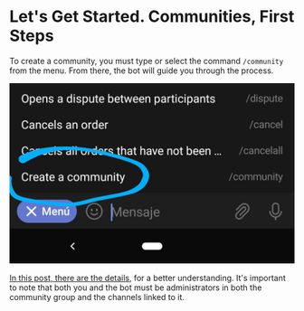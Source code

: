# Let's Get Started. Communities, First Steps

To create a community, you must type or select the command `/community` from the menu. From there, the bot will guide you through the process.

![Community Menu capture](./assets/images/community-menu.jpg)

[In this post, there are the details](how-do-i-create-a-community.md), for a better understanding. It's important to note that both you and the bot must be administrators in both the community group and the channels linked to it.

